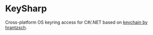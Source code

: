 # KeySharp

Cross-platform OS keyring access for C#/.NET based on [keychain by hrantzsch](https://github.com/hrantzsch/keychain).